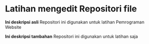 # Latihan mengedit Repositori file

**Ini deskripsi asli**
Repositori ini digunakan untuk latihan Pemrograman Website

**Ini deskripsi tambahan**
Repositori ini digunakan untuk latihan saja
